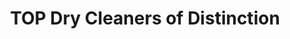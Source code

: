 ---
title: "TOP Dry Cleaners of Distinction"
url: /leamington-spa/top-dry-cleaners-of-distinction/
shop: Wäscherei
---